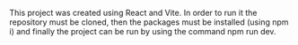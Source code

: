 This project was created using React and Vite. In order to run it the repository must be cloned, then the packages must be installed (using npm i) and finally the project can be run by using the command npm run dev.
